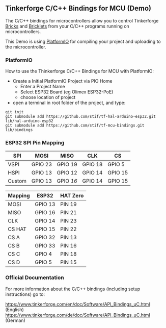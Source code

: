 ## Tinkerforge C/C++ Bindings for MCU (Demo)

The C/C++ bindings for microcontrollers allow you to control Tinkerforge [Bricks](https://www.tinkerforge.com/de/doc/Hardware/Bricks/Bricks.html) and
[Bricklets](https://www.tinkerforge.com/de/doc/Hardware/Bricklets/Bricklets.html) from your C/C++ programs running on microcontrollers.

This Demo is using [PlatformIO](https://platformio.org/) for compiling your project and
uploading to the microcontroller.

### PlatformIO

How to use the Thinkerforge C/C++ Bindings for MCU with PlatformIO:

 * Create a Initial PlatformIO Project via PIO Home
    * Enter a Project Name
    * Select ESP32 Board (eg Olimex ESP32-PoE)
    * choose location of project
 * open a terminal in root folder of the project, and type:
 ```
 git init
 git submodule add https://github.com/stif/tf-hal-arduino-esp32.git lib/hal-arduino-esp32
 git submodule add https://github.com/stif/tf-mcu-bindings.git lib/bindings
 ```

 ### ESP32 SPI Pin Mapping

|SPI	|MOSI	   |MISO	   |CLK	   |CS     |
|-----|--------|--------|--------|-------|
|VSPI	|GPIO 23	|GPIO 19	|GPIO 18	|GPIO 5 |
|HSPI	|GPIO 13	|GPIO 12	|GPIO 14	|GPIO 15|
|Custom|GPIO 13	|GPIO *16*	|GPIO 14	|GPIO 15|

|Mapping |ESP32   |HAT Zero   |
|--------|--------|-----------|
|MOSI    |GPIO 13 |PIN 19     |
|MISO    |GPIO 16 |PIN 21     |
|CLK     |GPIO 14 |PIN 23     |
|CS HAT  |GPIO 15 |PIN 22     |
|CS A    |GPIO 32 |PIN 13     |
|CS B    |GPIO 33 |PIN 16     |
|CS C    |GPIO 4  |PIN 18     |
|CS D    |GPIO 5  |PIN 15     |


### Official Documentation

For more information about the C/C++ bindings (including setup instructions)
go to:

 https://www.tinkerforge.com/en/doc/Software/API_Bindings_uC.html (English)
 https://www.tinkerforge.com/de/doc/Software/API_Bindings_uC.html (German)

